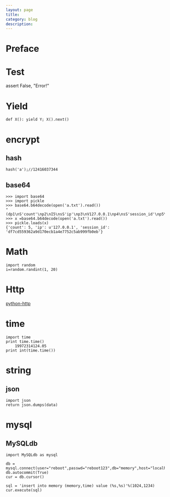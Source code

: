 ```yaml
---
layout: page
title:	
category: blog
description: 
---
```

# Preface


# Test
assert False, "Error!"

# Yield

	def X(): yield Y; X().next()

# encrypt

## hash

	hash('a');//12416037344

## base64

	>>> import base64
	>>> import pickle
	>>> base64.b64decode(open('a.txt').read())
	"(dp1\nS'count'\np2\nI5\nsS'ip'\np3\nV127.0.0.1\np4\nsS'session_id'\np5\nS'df7cd559362a9d170ecb1a4e7752c5ab999fb0eb'\np6\ns."
	>>> x =base64.b64decode(open('a.txt').read())
	>>> pickle.loads(x)
	{'count': 5, 'ip': u'127.0.0.1', 'session_id': 'df7cd559362a9d170ecb1a4e7752c5ab999fb0eb'}

# Math

	import random
	i=random.randint(1, 20)

# Http
[python-http](/p/python-http)


# time

	import time
	print time.time()
		19972314124.05
	print int(time.time())

# string

## json

	import json
	return json.dumps(data)

# mysql

## MySQLdb

	import MySQLdb as mysql

	db = mysql.connect(user="reboot",passwd="reboot123",db="memory",host="localhost")
	db.autocommit(True)
	cur = db.cursor()

    sql = 'insert into memory (memory,time) value (%s,%s)'%(1024,1234)
    cur.execute(sql)
